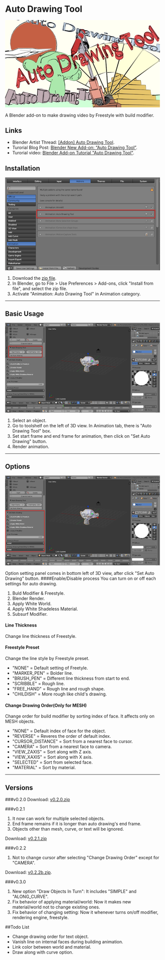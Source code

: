 # Auto Drawing Tool
![auto-draring_present_title2](./src/auto-draring_present_title2_small.jpg)

A Blender add-on to make drawing video by Freestyle with build modifier.

## Links
* Blender Artist Thread: [[Addon] Auto Drawing Tool](http://blenderartists.org/forum/showthread.php?394426-Addon-Auto-Drawing-Tool).
* Turorial Blog Post: [Blender New Add-on: “Auto Drawing Tool”](http://gappyfacets.com/2016/03/12/blender-new-add-auto-drawing-tool/).
* Turorial video: [Blender Add-on Tutorial "Auto Drawing Tool"](https://www.youtube.com/watch?v=girbIZIbGEc).

## Installation
![auto-drawing-tool_tutorial_install1](./src/auto-drawing-tool_tutorial_install1.png)

1. Download the [zip file](https://github.com/squarednob/auto-drawing-tool/raw/master/auto-drawing-tool.zip).
2. In Blender, go to File > Use Preferences > Add-ons, click "Install from file", and select the zip file.
3. Activate "Animation: Auto Drawing Tool" in Animation category.

---


## Basic Usage
![auto-drawing-tool_tutorial_toolshelf1](./src/auto-drawing-tool_tutorial_toolshelf1.png)

1. Select an object.
2. Go to toolshelf on the left of 3D view. In Animation tab, there is "Auto Drawing Tool" box.
3. Set start frame and end frame for animation, then click on "Set Auto Drawing" button.
4. Render animation.

---


## Options
![auto-drawing-tool_tutorial_options1](./src/auto-drawing-tool_tutorial_options1.png)

Option setting panel comes in bottom left of 3D view, after click "Set Auto Drawing" button.
####Enable/Disable process
You can turn on or off each settings for auto drawing.

1. Buld Modifier & Freestyle.
2. Blender Render.
3. Apply White World.
4. Apply White Shadeless Material.
5. Subsurf Modifier.

#### Line Thickness
Change line thickness of Freestyle.

#### Freestyle Preset
Change the line style by Freestyle preset.

* "NONE" = Default setting of Freetyle.
* "MARKER_PEN" = Bolder line.
* "BRUSH_PEN" = Different line thickness from start to end.
* "SCRIBBLE" = Rough line.
* "FREE_HAND" = Rough line and rough shape.
* "CHILDISH" = More rough like child's drawing.

#### Change Drawing Order(Only for MESH)
Change order for build modifier by sorting index of face.
It affects only on MESH objects.

* "NONE" = Default index of face for the object.
* "REVERSE" = Reveres the order of default index.
* "CURSOR_DISTANCE" = Sort from a nearest face to cursor.
* "CAMERA" = Sort from a nearest face to camera.
* "VIEW_ZAXIS" = Sort along with Z axis.
* "VIEW_XAXIS" = Sort along with X axis.
* "SELECTED" = Sort from selected face.
* "MATERIAL" = Sort by material.

---


## Versions
###v0.2.0
Download: [v0.2.0.zip](https://github.com/squarednob/auto-drawing-tool/archive/v0.2.0.zip)

###v0.2.1
1. It now can work for multiple selected objects.
2. End frame remains if it is longer than auto drawing's end frame.
3. Objects other than mesh, curve, or text will be ignored.

Download: [v0.2.1.zip](https://github.com/squarednob/auto-drawing-tool/archive/v0.2.1.zip)

###v0.2.2
1. Not to change cursor after selecting "Change Drawing Order" except for "CAMERA".

Download: [v0.2.2b.zip](https://github.com/squarednob/auto-drawing-tool/archive/v0.2.2b.zip).

###v0.3.0
1. New option "Draw Objects In Turn": It includes "SIMPLE" and "ALONG_CURVE".
2. Fix behavior of applying material/world: Now it makes new material/world not to change existing ones.
3. Fix behavior of changing setting: Now it whenever turns on/off modifier, rendering engine, freestyle.

##Todo List
* Change drawing order for text object.
* Vanish line on internal faces during building animation.
* Link color between world and material.
* Draw along with curve option.